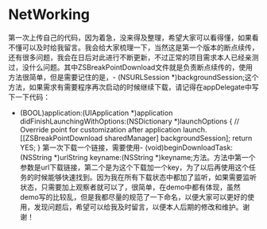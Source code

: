 # NetWorking
第一次上传自己的代码，因为着急，没来得及整理，希望大家可以看得懂，如果看不懂可以及时给我留言。我会给大家梳理一下，当然这是第一个版本的断点续传，还有很多问题，我会在日后对此进行不断更新，不过正常的项目需求本人已经亲测过，没什么问题。其中ZSBreakPointDownload文件就是负责断点续传的，使用方法很简单，但是需要记住的是，- (NSURLSession *)backgroundSession;这个方法，如果需求有需要程序再次启动的时候继续下载，请记得在appDelegate中写下一下代码：
- (BOOL)application:(UIApplication *)application didFinishLaunchingWithOptions:(NSDictionary *)launchOptions
{
    // Override point for customization after application launch.
    [[ZSBreakPointDownload sharedManager] backgroundSession];
    return YES;
}
第一次下载一个链接，需要使用- (void)beginDownloadTask:(NSString *)urlString keyname:(NSString *)keyname;方法。方法中第一个参数是url下载链接，第二个是为这个下载加一个key，为了以后再使用这个任务的时候能够快速找到。因为我在所有下载状态中都加了监听，如果需要监听状态，只需要加上观察者就可以了，很简单，在demo中都有体现，虽然demo写的比较乱，但是我都尽量的规范了一下命名，以便大家可以更好的使用，发现问题后，希望可以给我及时留言，以便本人后期的修改和维护。谢谢！
